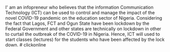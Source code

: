 I' am an infopreneur who believes that the information Communication Technology (ICT) can be used to control and manage the impact of the novel COVID-19 pandemic on the education sector of Nigeria. Considering the fact that Lagos, FCT and Ogun State have been lockdown by the Federal Government and other states are technically on lockdown in other to curtail the outbreak of the COVID-19 in Nigeria. Hence, ICT will used to start classes (lectures) for the students who have been affected by the lock down. # clickonline
